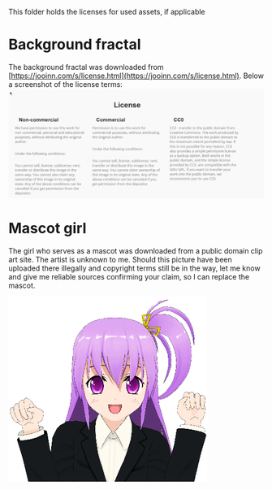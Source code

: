 This folder holds the licenses for used assets, if applicable



# Background fractal
The background fractal was downloaded from [https://jooinn.com/s/license.html](https://jooinn.com/s/license.html).
Below a screenshot of the license terms:
![License](https://github.com/TrickyGameTools/MyData-II/blob/master/Asset%20Licenses/Lic_BackFract.png?raw=true)


# Mascot girl
The girl who serves as a mascot was downloaded from a public domain clip art site.
The artist is unknown to me. Should this picture have been uploaded there illegally and copyright terms still be in the way, let me know and give me reliable sources confirming your claim, so I can replace the mascot.

![Mascot girl](https://github.com/TrickyGameTools/MyData-II/blob/master/Icon.png?raw=true)
